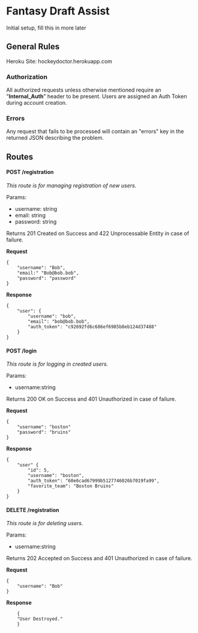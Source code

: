 # Fantasy Draft Assist

Initial setup, fill this in more later

## General Rules

Heroku Site: hockeydoctor.herokuapp.com

### Authorization

All authorized requests unless otherwise mentioned require an "**Internal_Auth**" header to be present. Users are assigned an Auth Token during account creation.

### Errors

Any request that fails to be processed will contain an "errors" key in the returned JSON describing the problem.

## Routes

#### POST /registration

*This route is for managing registration of new users.*

Params:
* username: string
* email: string
* password: string

Returns 201 Created on Success and 422 Unprocessable Entity in case of failure.

**Request**
```
{
	"username": "Bob",
	"email:" "Bob@bob.bob",
	"password": "password"
}
```

**Response**
```
{
	"user": {
		"username": "bob",
		"email": "bob@bob.bob",
		"auth_token": "c92692fd6c686ef6985b8eb124d37488"
	}
}
```

#### POST /login

*This route is for logging in created users.*

Params:
* username:string

Returns 200 OK on Success and 401 Unauthorized in case of failure.

**Request**
```
{
	"username": "boston"
	"password": "bruins"
}
```

**Response**
```
{
	"user" {
		"id": 5,
		"username": "boston",
		"auth_token": "60e6cad67999b5127746026b7019fa99",
		"favorite_team": "Boston Bruins"
	}
}
```

#### DELETE /registration

*This route is for deleting users.*

Params:
* username:string

Returns 202 Accepted on Success and 401 Unauthorized in case of failure.

**Request**
```
{
	"username": "Bob"
}
```

**Response**
```
	{
	"User Destroyed."
	}
```
